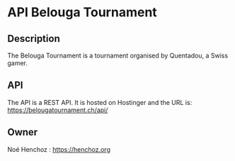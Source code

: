 # API Belouga Tournament

## Description
The Belouga Tournament is a tournament organised by Quentadou, a Swiss gamer.

## API
The API is a REST API. It is hosted on Hostinger and the URL is: https://belougatournament.ch/api/

## Owner
Noé Henchoz : https://henchoz.org
